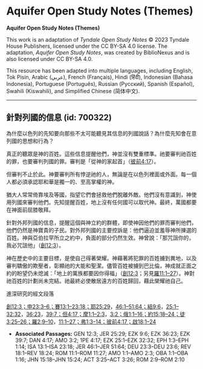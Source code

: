 # Aquifer Open Study Notes (Themes)

**Aquifer Open Study Notes (Themes)**

This work is an adaptation of *Tyndale Open Study Notes* © 2023 Tyndale House Publishers, licensed under the CC BY\-SA 4\.0 license. The adaptation, *Aquifer Open Study Notes*, was created by BiblioNexus and is also licensed under CC BY\-SA 4\.0\.

This resource has been adapted into multiple languages, including English, Tok Pisin, Arabic (عربي), French (Français), Hindi (हिंदी), Indonesian (Bahasa Indonesia), Portuguese (Português), Russian (Русский), Spanish (Español), Swahili (Kiswahili), and Simplified Chinese (简体中文).



--------------------------------

## 針對列國的信息 (id: 700322)

為什麼以色列的先知要向那些不太可能聽見其信息的列國說話？為什麼先知會在意列國的思想和行為？

真正的聽眾是神的百姓。這些信息提醒他們，神並沒有雙重標準。祂要審判祂百姓的罪，也要審判列國的罪。審判是「從神的家起首」（[彼前4:17](https://ref.ly/1Pet4:17)）。

但審判不止於此。神要審判所有悖逆祂的人，無論是在以色列裡面或外面。每一個人都必須承認耶和華是獨一的、至高掌權的神。

猶大人常常倚靠埃及等國，指望它們會拯救他們脫離外敵。他們沒有意識到，神使用列國來審判他們。先知提醒百姓，地上沒有任何國可以取代神。最終，萬國都要在神面前屈膝敬拜。

針對外邦列國的信息，提醒這個與神立約的群體，即使神因他們的罪而審判他們，他們仍然是神寶貴的子民。對外邦列國的主要控訴是：他們逼迫並羞辱神所揀選的百姓。神與亞伯拉罕所立之約中，負面的部分仍然生效。神曾說：「那咒詛你的，我必咒詛他」（[創12:3](https://ref.ly/Gen12:3)）。

神在歷史中的主要目標，是使自己得著榮耀。神藉著將犯罪的百姓擄到異地，以及審判驕傲的欺壓者，彰顯祂的大能和聖潔。儘管百姓被擄到巴比倫，神成就正面之約的盼望仍未熄滅：「地上的萬族都要因你得福」（[創12:3](https://ref.ly/Gen12:3)；另見[羅11:1–27](https://ref.ly/Rom11:1-Rom11:27)）。神對祂百姓的計劃尚未完結。祂最終必使散居遠方的百姓歸回，藉此榮耀祂自己。

進深研究的經文段落

[創12:3；](https://ref.ly/Gen12:3)[申23:3–6；](https://ref.ly/Deut23:3-Deut23:6)[賽13:1–23:18；](https://ref.ly/Isa13:1-Isa23:18)[耶25:29](https://ref.ly/Jer25:29)，[46:1–51:64；](https://ref.ly/Jer46:1-Jer51:64)[結9:6](https://ref.ly/Ezek9:6)，[25:1–32:32](https://ref.ly/Ezek25:1-Ezek32:32)，[36:23](https://ref.ly/Ezek36:23)，[39:7；](https://ref.ly/Ezek39:7)[但4:17；](https://ref.ly/Dan4:17)[摩1:1–2:3](https://ref.ly/Amos1:1-Amos2:3)，[3:2；](https://ref.ly/Amos3:2)[俄1:1–16；](https://ref.ly/Obad1:1-Obad1:16)[約15:18–24；](https://ref.ly/John15:18-John15:24)[徒3:25–26；](https://ref.ly/Acts3:25-Acts3:26)[羅2:9–10](https://ref.ly/Rom2:9-Rom2:10)，[11:1–27；](https://ref.ly/Rom11:1-Rom11:27)[弗1:3–14；](https://ref.ly/Eph1:3-Eph1:14)[彼前4:17；](https://ref.ly/1Pet4:17)[啟18:1–24](https://ref.ly/Rev18:1-Rev18:24)

* **Associated Passages:** GEN 12:3; JER 25:29; EZK 9:6; EZK 36:23; EZK 39:7; DAN 4:17; AMO 3:2; 1PE 4:17; EZK 25:1–EZK 32:32; EPH 1:3–EPH 1:14; ISA 13:1–ISA 23:18; JER 46:1–JER 51:64; DEU 23:3–DEU 23:6; REV 18:1–REV 18:24; ROM 11:1–ROM 11:27; AMO 1:1–AMO 2:3; OBA 1:1–OBA 1:16; JHN 15:18–JHN 15:24; ACT 3:25–ACT 3:26; ROM 2:9–ROM 2:10

